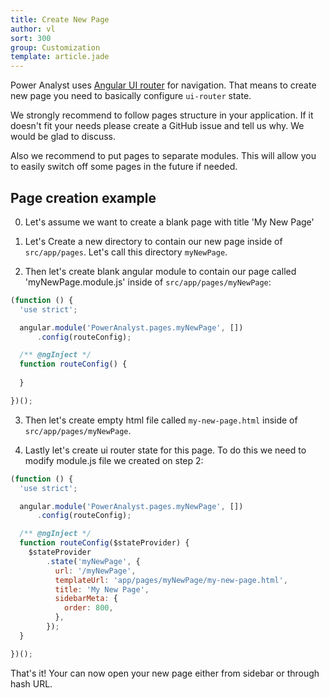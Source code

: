 ```yaml
---
title: Create New Page
author: vl
sort: 300
group: Customization
template: article.jade
---
```


Power Analyst uses [Angular UI router](https://github.com/angular-ui/ui-router) for navigation. 
That means to create new page you need to basically configure `ui-router` state.

We strongly recommend to follow pages structure in your application. 
If it doesn't fit your needs please create a GitHub issue and tell us why. We would be glad to discuss. 

Also we recommend to put pages to separate modules. 
This will allow you to easily switch off some pages in the future if needed.

## Page creation example

0) Let's assume we want to create a blank page with title 'My New Page'

1) Let's Create a new directory to contain our new page inside of `src/app/pages`. Let's call this directory `myNewPage`.

2) Then let's create blank angular module to contain our page called 'myNewPage.module.js' inside of `src/app/pages/myNewPage`:

```javascript
(function () {
  'use strict';

  angular.module('PowerAnalyst.pages.myNewPage', [])
      .config(routeConfig);

  /** @ngInject */
  function routeConfig() {
   
  }

})();
```

3) Then let's create empty html file called `my-new-page.html` inside of `src/app/pages/myNewPage`.

4) Lastly let's create ui router state for this page. To do this we need to modify module.js file we created on step 2:
```javascript
(function () {
  'use strict';

  angular.module('PowerAnalyst.pages.myNewPage', [])
      .config(routeConfig);

  /** @ngInject */
  function routeConfig($stateProvider) {
    $stateProvider
        .state('myNewPage', {
          url: '/myNewPage',
          templateUrl: 'app/pages/myNewPage/my-new-page.html',
          title: 'My New Page',
          sidebarMeta: {
            order: 800,
          },
        });
  }

})();
```

That's it! Your can now open your new page either from sidebar or through hash URL.

